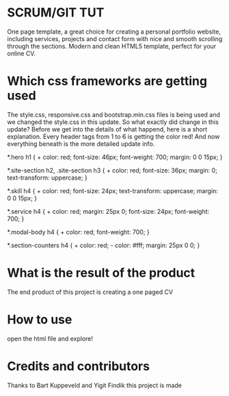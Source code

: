 # SCRUM/GIT TUT
One page template, a great choice for creating a personal portfolio website, including services, projects and contact form with nice and smooth scrolling through the sections. Modern and clean HTML5 template, perfect for your online CV.

# Which css frameworks are getting used
The style.css, responsive.css and bootstrap.min.css files is being used and we changed the style.css in this update. So what exactly did change in this update? Before we get into the details of what happend, here is a short explanation. Every header tags from 1 to 6 is getting the color red! And now everything beneath is the more detailed update info.

*.hero h1 {  + color: red; font-size: 46px; font-weight: 700; margin: 0 0 15px; }

*.site-section h2, .site-section h3 { + color: red; font-size: 36px; margin: 0; text-transform: uppercase; }

*.skill h4 { + color: red; font-size: 24px; text-transform: uppercase; margin: 0 0 15px; }

*.service h4 { + color: red; margin: 25px 0; font-size: 24px; font-weight: 700; }

*.modal-body h4 { + color: red; font-weight: 700; }

*.section-counters h4 { + color: red; - color: #fff; margin: 25px 0 0;
}

# What is the result of the product
The end product of this project is creating a one paged CV

# How to use
open the html file and explore!

# Credits and contributors

Thanks to Bart Kuppeveld and Yigit Findik this project is made
